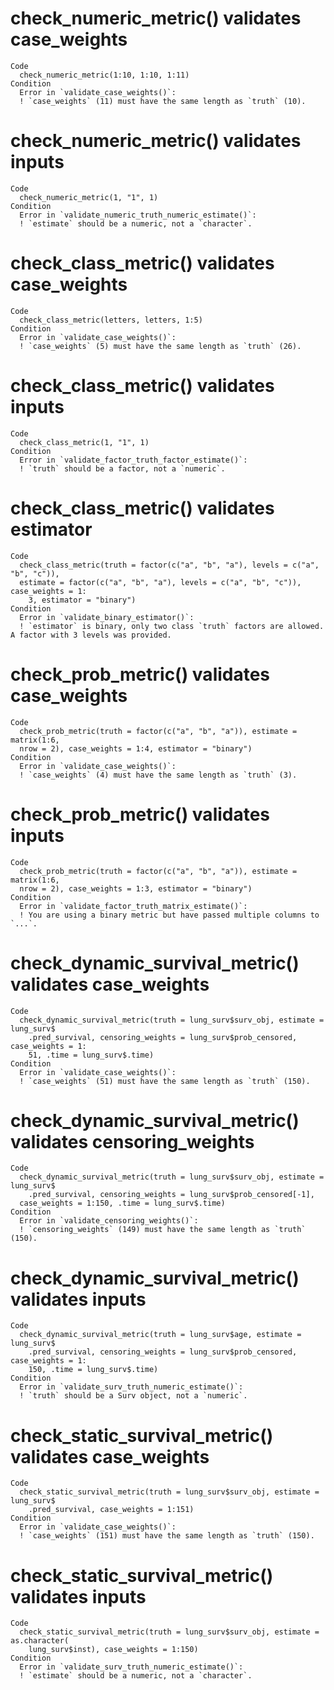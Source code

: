# check_numeric_metric() validates case_weights

    Code
      check_numeric_metric(1:10, 1:10, 1:11)
    Condition
      Error in `validate_case_weights()`:
      ! `case_weights` (11) must have the same length as `truth` (10).

# check_numeric_metric() validates inputs

    Code
      check_numeric_metric(1, "1", 1)
    Condition
      Error in `validate_numeric_truth_numeric_estimate()`:
      ! `estimate` should be a numeric, not a `character`.

# check_class_metric() validates case_weights

    Code
      check_class_metric(letters, letters, 1:5)
    Condition
      Error in `validate_case_weights()`:
      ! `case_weights` (5) must have the same length as `truth` (26).

# check_class_metric() validates inputs

    Code
      check_class_metric(1, "1", 1)
    Condition
      Error in `validate_factor_truth_factor_estimate()`:
      ! `truth` should be a factor, not a `numeric`.

# check_class_metric() validates estimator

    Code
      check_class_metric(truth = factor(c("a", "b", "a"), levels = c("a", "b", "c")),
      estimate = factor(c("a", "b", "a"), levels = c("a", "b", "c")), case_weights = 1:
        3, estimator = "binary")
    Condition
      Error in `validate_binary_estimator()`:
      ! `estimator` is binary, only two class `truth` factors are allowed. A factor with 3 levels was provided.

# check_prob_metric() validates case_weights

    Code
      check_prob_metric(truth = factor(c("a", "b", "a")), estimate = matrix(1:6,
      nrow = 2), case_weights = 1:4, estimator = "binary")
    Condition
      Error in `validate_case_weights()`:
      ! `case_weights` (4) must have the same length as `truth` (3).

# check_prob_metric() validates inputs

    Code
      check_prob_metric(truth = factor(c("a", "b", "a")), estimate = matrix(1:6,
      nrow = 2), case_weights = 1:3, estimator = "binary")
    Condition
      Error in `validate_factor_truth_matrix_estimate()`:
      ! You are using a binary metric but have passed multiple columns to `...`.

# check_dynamic_survival_metric() validates case_weights

    Code
      check_dynamic_survival_metric(truth = lung_surv$surv_obj, estimate = lung_surv$
        .pred_survival, censoring_weights = lung_surv$prob_censored, case_weights = 1:
        51, .time = lung_surv$.time)
    Condition
      Error in `validate_case_weights()`:
      ! `case_weights` (51) must have the same length as `truth` (150).

# check_dynamic_survival_metric() validates censoring_weights

    Code
      check_dynamic_survival_metric(truth = lung_surv$surv_obj, estimate = lung_surv$
        .pred_survival, censoring_weights = lung_surv$prob_censored[-1],
      case_weights = 1:150, .time = lung_surv$.time)
    Condition
      Error in `validate_censoring_weights()`:
      ! `censoring_weights` (149) must have the same length as `truth` (150).

# check_dynamic_survival_metric() validates inputs

    Code
      check_dynamic_survival_metric(truth = lung_surv$age, estimate = lung_surv$
        .pred_survival, censoring_weights = lung_surv$prob_censored, case_weights = 1:
        150, .time = lung_surv$.time)
    Condition
      Error in `validate_surv_truth_numeric_estimate()`:
      ! `truth` should be a Surv object, not a `numeric`.

# check_static_survival_metric() validates case_weights

    Code
      check_static_survival_metric(truth = lung_surv$surv_obj, estimate = lung_surv$
        .pred_survival, case_weights = 1:151)
    Condition
      Error in `validate_case_weights()`:
      ! `case_weights` (151) must have the same length as `truth` (150).

# check_static_survival_metric() validates inputs

    Code
      check_static_survival_metric(truth = lung_surv$surv_obj, estimate = as.character(
        lung_surv$inst), case_weights = 1:150)
    Condition
      Error in `validate_surv_truth_numeric_estimate()`:
      ! `estimate` should be a numeric, not a `character`.

